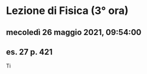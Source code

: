 # Lezione di Fisica (3° ora)

## mecoledì 26 maggio 2021, 09:54:00

## es. 27 p. 421



Ti
<!--stackedit_data:
eyJoaXN0b3J5IjpbMTY5NTk2NjY5Nl19
-->